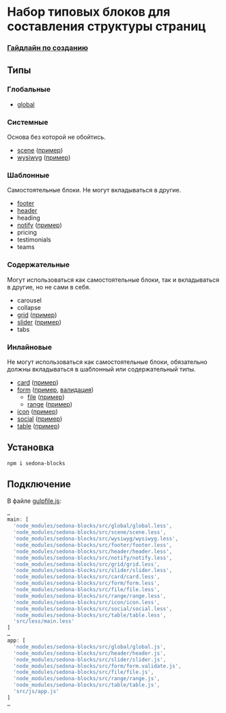 # Набор типовых блоков для составления структуры страниц

### [Гайдлайн по созданию](https://github.com/constlab/sedona-blocks/blob/master/guidelines.md)

## Типы

### Глобальные

* [global](https://github.com/constlab/sedona-blocks/tree/master/src/global)

### Системные

Основа без которой не обойтись.

* [scene](https://github.com/constlab/sedona-blocks/tree/master/src/scene) ([пример](http://sedona.stage.constlab.ru/blocks/scene/))
* [wysiwyg](https://github.com/constlab/sedona-blocks/tree/master/src/wysiwyg) ([пример](http://sedona.stage.constlab.ru/blocks/wysiwyg/))

### Шаблонные

Самостоятельные блоки. Не могут вкладываться в другие.

* [footer](https://github.com/constlab/sedona-blocks/tree/master/src/footer)
* [header](https://github.com/constlab/sedona-blocks/tree/master/src/header)
* heading
* [notify](https://github.com/constlab/sedona-blocks/tree/master/src/notify) ([пример](http://sedona.stage.constlab.ru/blocks/notify/))
* pricing
* testimonials
* teams

### Содержательные

Могут использоваться как самостоятельные блоки, так и вкладываться в другие, но не сами в себя.

* carousel
* collapse
* [grid](https://github.com/constlab/sedona-blocks/tree/master/src/grid) ([пример](http://sedona.stage.constlab.ru/blocks/grid/))
* [slider](https://github.com/constlab/sedona-blocks/tree/master/src/slider) ([пример](http://sedona.stage.constlab.ru/blocks/slider/))
* tabs

### Инлайновые

Не могут использоваться как самостоятельные блоки, обязательно должны вкладываться в шаблонный или содержательный типы.

* [card](https://github.com/constlab/sedona-blocks/tree/master/src/card) ([пример](http://sedona.stage.constlab.ru/blocks/card/))
* [form](https://github.com/constlab/sedona-blocks/tree/master/src/form) ([пример](http://sedona.stage.constlab.ru/blocks/form/),  [валидация](http://sedona.stage.constlab.ru/blocks/form/form-validate.html))
  * [file](https://github.com/constlab/sedona-blocks/tree/master/src/file) ([пример](http://sedona.stage.constlab.ru/blocks/file/))
  * [range](https://github.com/constlab/sedona-blocks/tree/master/src/range) ([пример](http://sedona.stage.constlab.ru/blocks/range/))
* [icon](https://github.com/constlab/sedona-blocks/tree/master/src/icon) ([пример](http://sedona.stage.constlab.ru/blocks/icon/))
* [social](https://github.com/constlab/sedona-blocks/tree/master/src/social) ([пример](http://sedona.stage.constlab.ru/blocks/social/))
* [table](https://github.com/constlab/sedona-blocks/tree/master/src/table) ([пример](http://sedona.stage.constlab.ru/blocks/table/))

## Установка

```
npm i sedona-blocks
```

## Подключение

В файле [gulpfile.js](https://github.com/constlab/sedona-basis/blob/master/gulpfile.js):

```js
…
main: [
  'node_modules/sedona-blocks/src/global/global.less',
  'node_modules/sedona-blocks/src/scene/scene.less',
  'node_modules/sedona-blocks/src/wysiwyg/wysiwyg.less',
  'node_modules/sedona-blocks/src/footer/footer.less',
  'node_modules/sedona-blocks/src/header/header.less',
  'node_modules/sedona-blocks/src/notify/notify.less',
  'node_modules/sedona-blocks/src/grid/grid.less',
  'node_modules/sedona-blocks/src/slider/slider.less',
  'node_modules/sedona-blocks/src/card/card.less',
  'node_modules/sedona-blocks/src/form/form.less',
  'node_modules/sedona-blocks/src/file/file.less',
  'node_modules/sedona-blocks/src/range/range.less',
  'node_modules/sedona-blocks/src/icon/icon.less',
  'node_modules/sedona-blocks/src/social/social.less',
  'node_modules/sedona-blocks/src/table/table.less',
  'src/less/main.less'
]
…
app: [
  'node_modules/sedona-blocks/src/global/global.js',
  'node_modules/sedona-blocks/src/header/header.js',
  'node_modules/sedona-blocks/src/slider/slider.js',
  'node_modules/sedona-blocks/src/form/form.validate.js',
  'node_modules/sedona-blocks/src/file/file.js',
  'node_modules/sedona-blocks/src/range/range.js',
  'node_modules/sedona-blocks/src/table/table.js',
  'src/js/app.js'
]
…
```
